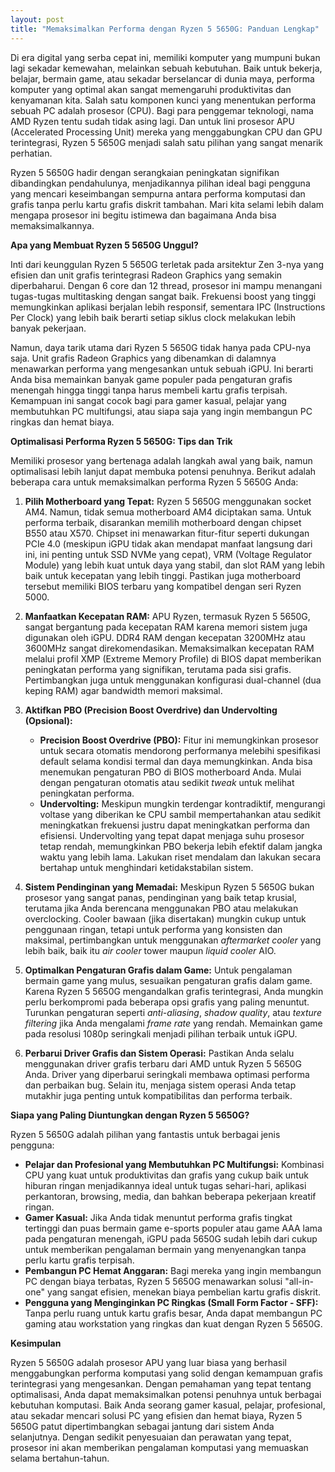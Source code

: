 ```yaml
---
layout: post
title: "Memaksimalkan Performa dengan Ryzen 5 5650G: Panduan Lengkap"
---
```


Di era digital yang serba cepat ini, memiliki komputer yang mumpuni bukan lagi sekadar kemewahan, melainkan sebuah kebutuhan. Baik untuk bekerja, belajar, bermain game, atau sekadar berselancar di dunia maya, performa komputer yang optimal akan sangat memengaruhi produktivitas dan kenyamanan kita. Salah satu komponen kunci yang menentukan performa sebuah PC adalah prosesor (CPU). Bagi para penggemar teknologi, nama AMD Ryzen tentu sudah tidak asing lagi. Dan untuk lini prosesor APU (Accelerated Processing Unit) mereka yang menggabungkan CPU dan GPU terintegrasi, Ryzen 5 5650G menjadi salah satu pilihan yang sangat menarik perhatian.

Ryzen 5 5650G hadir dengan serangkaian peningkatan signifikan dibandingkan pendahulunya, menjadikannya pilihan ideal bagi pengguna yang mencari keseimbangan sempurna antara performa komputasi dan grafis tanpa perlu kartu grafis diskrit tambahan. Mari kita selami lebih dalam mengapa prosesor ini begitu istimewa dan bagaimana Anda bisa memaksimalkannya.

**Apa yang Membuat Ryzen 5 5650G Unggul?**

Inti dari keunggulan Ryzen 5 5650G terletak pada arsitektur Zen 3-nya yang efisien dan unit grafis terintegrasi Radeon Graphics yang semakin diperbaharui. Dengan 6 core dan 12 thread, prosesor ini mampu menangani tugas-tugas multitasking dengan sangat baik. Frekuensi boost yang tinggi memungkinkan aplikasi berjalan lebih responsif, sementara IPC (Instructions Per Clock) yang lebih baik berarti setiap siklus clock melakukan lebih banyak pekerjaan.

Namun, daya tarik utama dari Ryzen 5 5650G tidak hanya pada CPU-nya saja. Unit grafis Radeon Graphics yang dibenamkan di dalamnya menawarkan performa yang mengesankan untuk sebuah iGPU. Ini berarti Anda bisa memainkan banyak game populer pada pengaturan grafis menengah hingga tinggi tanpa harus membeli kartu grafis terpisah. Kemampuan ini sangat cocok bagi para gamer kasual, pelajar yang membutuhkan PC multifungsi, atau siapa saja yang ingin membangun PC ringkas dan hemat biaya.

**Optimalisasi Performa Ryzen 5 5650G: Tips dan Trik**

Memiliki prosesor yang bertenaga adalah langkah awal yang baik, namun optimalisasi lebih lanjut dapat membuka potensi penuhnya. Berikut adalah beberapa cara untuk memaksimalkan performa Ryzen 5 5650G Anda:

1.  **Pilih Motherboard yang Tepat:** Ryzen 5 5650G menggunakan socket AM4. Namun, tidak semua motherboard AM4 diciptakan sama. Untuk performa terbaik, disarankan memilih motherboard dengan chipset B550 atau X570. Chipset ini menawarkan fitur-fitur seperti dukungan PCIe 4.0 (meskipun iGPU tidak akan mendapat manfaat langsung dari ini, ini penting untuk SSD NVMe yang cepat), VRM (Voltage Regulator Module) yang lebih kuat untuk daya yang stabil, dan slot RAM yang lebih baik untuk kecepatan yang lebih tinggi. Pastikan juga motherboard tersebut memiliki BIOS terbaru yang kompatibel dengan seri Ryzen 5000.

2.  **Manfaatkan Kecepatan RAM:** APU Ryzen, termasuk Ryzen 5 5650G, sangat bergantung pada kecepatan RAM karena memori sistem juga digunakan oleh iGPU. DDR4 RAM dengan kecepatan 3200MHz atau 3600MHz sangat direkomendasikan. Memaksimalkan kecepatan RAM melalui profil XMP (Extreme Memory Profile) di BIOS dapat memberikan peningkatan performa yang signifikan, terutama pada sisi grafis. Pertimbangkan juga untuk menggunakan konfigurasi dual-channel (dua keping RAM) agar bandwidth memori maksimal.

3.  **Aktifkan PBO (Precision Boost Overdrive) dan Undervolting (Opsional):**
    *   **Precision Boost Overdrive (PBO):** Fitur ini memungkinkan prosesor untuk secara otomatis mendorong performanya melebihi spesifikasi default selama kondisi termal dan daya memungkinkan. Anda bisa menemukan pengaturan PBO di BIOS motherboard Anda. Mulai dengan pengaturan otomatis atau sedikit *tweak* untuk melihat peningkatan performa.
    *   **Undervolting:** Meskipun mungkin terdengar kontradiktif, mengurangi voltase yang diberikan ke CPU sambil mempertahankan atau sedikit meningkatkan frekuensi justru dapat meningkatkan performa dan efisiensi. Undervolting yang tepat dapat menjaga suhu prosesor tetap rendah, memungkinkan PBO bekerja lebih efektif dalam jangka waktu yang lebih lama. Lakukan riset mendalam dan lakukan secara bertahap untuk menghindari ketidakstabilan sistem.

4.  **Sistem Pendinginan yang Memadai:** Meskipun Ryzen 5 5650G bukan prosesor yang sangat panas, pendinginan yang baik tetap krusial, terutama jika Anda berencana menggunakan PBO atau melakukan overclocking. Cooler bawaan (jika disertakan) mungkin cukup untuk penggunaan ringan, tetapi untuk performa yang konsisten dan maksimal, pertimbangkan untuk menggunakan *aftermarket cooler* yang lebih baik, baik itu *air cooler* tower maupun *liquid cooler* AIO.

5.  **Optimalkan Pengaturan Grafis dalam Game:** Untuk pengalaman bermain game yang mulus, sesuaikan pengaturan grafis dalam game. Karena Ryzen 5 5650G mengandalkan grafis terintegrasi, Anda mungkin perlu berkompromi pada beberapa opsi grafis yang paling menuntut. Turunkan pengaturan seperti *anti-aliasing*, *shadow quality*, atau *texture filtering* jika Anda mengalami *frame rate* yang rendah. Memainkan game pada resolusi 1080p seringkali menjadi pilihan terbaik untuk iGPU.

6.  **Perbarui Driver Grafis dan Sistem Operasi:** Pastikan Anda selalu menggunakan driver grafis terbaru dari AMD untuk Ryzen 5 5650G Anda. Driver yang diperbarui seringkali membawa optimasi performa dan perbaikan bug. Selain itu, menjaga sistem operasi Anda tetap mutakhir juga penting untuk kompatibilitas dan performa terbaik.

**Siapa yang Paling Diuntungkan dengan Ryzen 5 5650G?**

Ryzen 5 5650G adalah pilihan yang fantastis untuk berbagai jenis pengguna:

*   **Pelajar dan Profesional yang Membutuhkan PC Multifungsi:** Kombinasi CPU yang kuat untuk produktivitas dan grafis yang cukup baik untuk hiburan ringan menjadikannya ideal untuk tugas sehari-hari, aplikasi perkantoran, browsing, media, dan bahkan beberapa pekerjaan kreatif ringan.
*   **Gamer Kasual:** Jika Anda tidak menuntut performa grafis tingkat tertinggi dan puas bermain game e-sports populer atau game AAA lama pada pengaturan menengah, iGPU pada 5650G sudah lebih dari cukup untuk memberikan pengalaman bermain yang menyenangkan tanpa perlu kartu grafis terpisah.
*   **Pembangun PC Hemat Anggaran:** Bagi mereka yang ingin membangun PC dengan biaya terbatas, Ryzen 5 5650G menawarkan solusi "all-in-one" yang sangat efisien, menekan biaya pembelian kartu grafis diskrit.
*   **Pengguna yang Menginginkan PC Ringkas (Small Form Factor - SFF):** Tanpa perlu ruang untuk kartu grafis besar, Anda dapat membangun PC gaming atau workstation yang ringkas dan kuat dengan Ryzen 5 5650G.

**Kesimpulan**

Ryzen 5 5650G adalah prosesor APU yang luar biasa yang berhasil menggabungkan performa komputasi yang solid dengan kemampuan grafis terintegrasi yang mengesankan. Dengan pemahaman yang tepat tentang optimalisasi, Anda dapat memaksimalkan potensi penuhnya untuk berbagai kebutuhan komputasi. Baik Anda seorang gamer kasual, pelajar, profesional, atau sekadar mencari solusi PC yang efisien dan hemat biaya, Ryzen 5 5650G patut dipertimbangkan sebagai jantung dari sistem Anda selanjutnya. Dengan sedikit penyesuaian dan perawatan yang tepat, prosesor ini akan memberikan pengalaman komputasi yang memuaskan selama bertahun-tahun.
